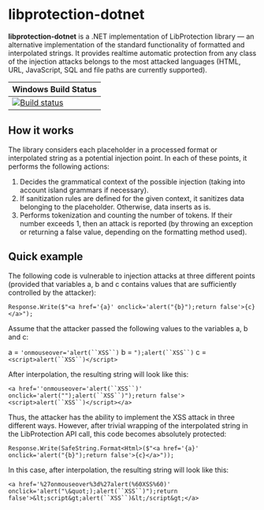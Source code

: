 # libprotection-dotnet

**libprotection-dotnet** is a .NET implementation of LibProtection library — an alternative implementation of the standard functionality of formatted and interpolated strings. It provides realtime automatic protection from any class of the injection attacks belongs to the most attacked languages (HTML, URL, JavaScript, SQL and file paths are currently supported).

| Windows Build Status |
|---|
|[![Build status](https://ci.appveyor.com/api/projects/status/d4jggt3p10bvbxik/branch/dev?svg=true)](https://ci.appveyor.com/project/libprotection/libprotection-dotnet/branch/dev)|

## How it works

The library considers each placeholder in a processed format or interpolated string as a potential injection point. In each of these points, it performs the following actions:

1. Decides the grammatical context of the possible injection (taking into account island grammars if necessary).
2. If sanitization rules are defined for the given context, it sanitizes data belonging to the placeholder. Otherwise, data inserts as is.
3. Performs tokenization and counting the number of tokens. If their number exceeds 1, then an attack is reported (by throwing an exception or returning a false value, depending on the formatting method used).

## Quick example

The following code is vulnerable to injection attacks at three different points (provided that variables a, b and c contains values that are sufficiently controlled by the attacker):

```
Response.Write($"<a href='{a}' onclick='alert("{b}");return false'>{c}</a>");
```

Assume that the attacker passed the following values to the variables a, b and c:

a = `'onmouseover='alert(``XSS``)`
b = `");alert(``XSS``)`
c = `<script>alert(``XSS``)</script>`

After interpolation, the resulting string will look like this:

`<a href=''onmouseover='alert(``XSS``)' onclick='alert("");alert(``XSS``)");return false'><script>alert(``XSS``)</script></a>`

Thus, the attacker has the ability to implement the XSS attack in three different ways. However, after trivial wrapping of the interpolated string in the LibProtection API call, this code becomes absolutely protected:

```
Response.Write(SafeString.Format<Html>($"<a href='{a}' onclick='alert("{b}");return false'>{c}</a>"));
```

In this case, after interpolation, the resulting string will look like this:

`<a href='%27onmouseover%3d%27alert(%60XSS%60)' onclick='alert("\&quot;);alert(``XSS``)");return false'>&lt;script&gt;alert(``XSS``)&lt;/script&gt;</a>`
